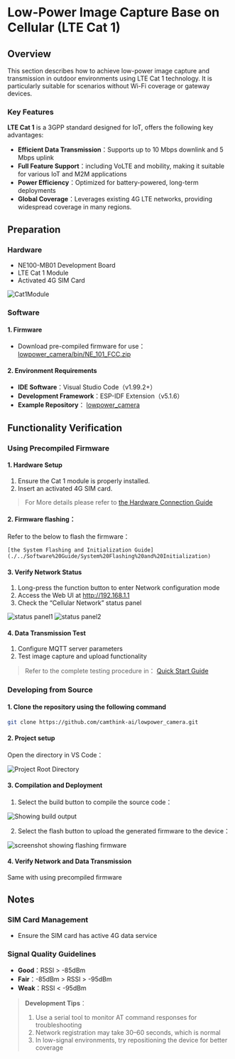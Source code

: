 # Low-Power Image Capture Base on Cellular (LTE Cat 1)

## Overview

This section describes how to achieve low-power image capture and transmission in outdoor environments using LTE Cat 1 technology. It is particularly suitable for scenarios without Wi-Fi coverage or gateway devices.

### Key Features

**LTE Cat 1** is a 3GPP standard designed for IoT, offers the following key advantages:

- **Efficient Data Transmission**：Supports up to 10 Mbps downlink and 5 Mbps uplink
- **Full Feature Support**：including VoLTE and mobility, making it suitable for various IoT and M2M applications
- **Power Efficiency**：Optimized for battery-powered, long-term deployments
- **Global Coverage**：Leverages existing 4G LTE networks, providing widespread coverage in many regions. 

## Preparation

### Hardware

- NE100-MB01 Development Board
- LTE Cat 1 Module
- Activated 4G SIM Card

![Cat1Module](/img/Overview/NE101/cat1PCBA.png)

### Software

#### 1. Firmware

- Download pre-compiled firmware for use：[lowpower_camera/bin/NE_101_FCC.zip](https://github.com/camthink-ai/lowpower_camera/tree/main/bin)

#### 2. Environment Requirements

- **IDE Software**：Visual Studio Code（v1.99.2+）
- **Development Framework**：ESP-IDF Extension（v5.1.6）
- **Example Repository**： 
  [lowpower_camera](https://github.com/camthink-ai/lowpower_camera.git)

## Functionality Verification

### Using Precompiled Firmware

#### 1. Hardware Setup

1. Ensure the Cat 1 module is properly installed.
2. Insert an activated 4G SIM card.

> For More details please refer to [the Hardware Connection Guide](.././Hardware%20Guide/Hardware%20Connection)

#### 2. **Firmware flashing**：

   Refer to the below to flash the firmware：
   
    [the System Flashing and Initialization Guide](./../Software%20Guide/System%20Flashing%20and%20Initialization)

#### 3. Verify Network Status

1. Long-press the function button to enter Network configuration mode
2. Access the Web UI at http://192.168.1.1
3. Check the “Cellular Network” status panel

![status panel1](/img/NE101_example_cat1_1.png)
![status panel2](/img/NE101_example_cat1_2.png)

#### 4. Data Transmission Test

1. Configure MQTT server parameters
2. Test image capture and upload functionality

> Refer to the complete testing procedure in：
> [Quick Start Guide](./../Quick%20Start)

### Developing from Source

#### 1. Clone the repository using the following command

```bash
git clone https://github.com/camthink-ai/lowpower_camera.git
```

#### 2. Project setup

Open the directory in VS Code：

![Project Root Directory](/img/NE101_code_dir.png)

#### 3. Compilation and Deployment

1. Select the build button to compile the source code：

![Showing build output](/img/NE101_idf_build.png)

2. Select the flash button to upload the generated firmware to the device：

![screenshot showing flashing firmware](/img/NE101_idf_flash.png)

#### 4. Verify Network and Data Transmission

Same with using precompiled firmware

## Notes

### SIM Card Management

- Ensure the SIM card has active 4G data service

### Signal Quality Guidelines

- **Good**：RSSI > -85dBm
- **Fair**：-85dBm > RSSI > -95dBm  
- **Weak**：RSSI < -95dBm

> **Development Tips**：
> 
> 1. Use a serial tool to monitor AT command responses for troubleshooting
> 2. Network registration may take 30–60 seconds, which is normal
> 3. In low-signal environments, try repositioning the device for better coverage

